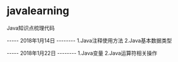 # javalearning
Java知识点梳理代码

----- 2018年1月14日 --------
1.Java注释使用方法
2.Java基本数据类型

----- 2018年1月22日 --------
1.Java变量
2.Java运算符相关操作
